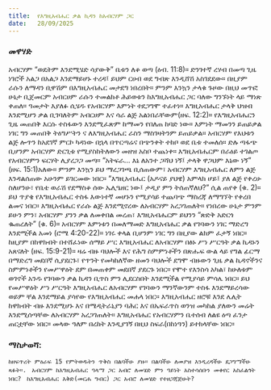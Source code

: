 ```yaml
---
title:  የእግዚአብሔር ቃል ኪዳን ከአብርሃም ጋር
date:   28/09/2025
---
```


### መዋሃድ

አብርሃም “ወዴትም እንደሚሄድ ሳያውቅ” ቤቱን ለቆ ወጣ (ዕብ. 11:8)። ድንገተኛ ረሃብ በመጣ ጊዜ ነገሮች አልጋ በአልጋ እንደማይሆኑ ተረዳ፤ ይህም ርሀብ ወደ ግብጽ እንዲሸሽ አስገደደው። በዚያም ራሱን ለማዳን ቢዋሽም በእግዚአብሔር መታደግ ነበረበት። ምንም እንኳን ታላቁ ጉዞው በዚህ መጥፎ ሁኔታ ቢጀመርም አብርሀም ራሱን ተመልክቶ ሕይወቱን ከእግዚአብሔር ጋር ባለው ግንኙነት ላይ ማነጽ ቀጠለ። ዓመታት እያለፉ ሲሄዱ የአብርሃም እምነት ተደጋግሞ ተፈተነ። እግዚአብሔር ታላቅ ህዝብ እንደሚሆን ቃል ቢገባለትም አብርሀም እና ሳራ ልጅ አልነበራቸውም(ዘፍ. 12:2)። የእግዚአብሔርን ጊዜ መጠበቅ እርሱ ተስፋውን እንደሚፈጽም ከማመን የበለጠ ከባድ ነው። እምነት ማመንን ይጠይቃል ነገር ግን መጠበቅ ትዕግሥትን ና ለእግዚአብሔር ራስን ማስገዛትንም ይጠይቃል።
አብርሃም የእህቱን ልጅ ሎጥን ከአደገኛ ምርኮ ካዳነው በኋላ በጥርጣሬና በጭንቀት ተከቦ ወደ ቤቱ ተመለሰ። ድሉ ጣፋጭ ቢሆንም አብርሃም ድርጊቱ የሚያስከትለውን መዘዝ አስቦ ተጨነቀ። እግዚአብሔርም በራዕይ ተገልጦ የአብርሃምን ፍርሃት ሊያረጋጋ መጣ። “አትፍራ... እኔ ለአንተ ጋሻህ ነኝ፤ ታላቅ ዋጋህም እኔው ነኝ” (ዘፍ. 15:1)አለው። ምንም እንኳን ይህ ማረጋገጫ ቢሰጠውም፣ አብርሃም እግዚአብሔር ለምን ልጅ እንዳልሰጠው አሁንም ይገርመው ነበር። “እግዚአብሔር (አዶናይ ያህዌ) አምላክ ሆይ፤ ያለ ልጅ የቀረሁ ስለሆንሁ፣ የቤቴ ወራሽ የደማስቆ ሰው ኤሊዔዘር ነው፤ ታዲያ ምን ትሰጠኛለህ?” ሲል ጠየቀ (ቁ. 2)። ይህ ጥያቄ የእግዚአብሔር ተስፋ እውነተኛ መሆኑን የሚያሳይ ተጨባጭ ማስረጃ ለማግኘት የቀረበ ልመና ነበር። እግዚአብሔር የራሱ ልጅ እንደሚኖረው ለአብርሃም አረጋገጠለት። የነበረው ሁኔታ ምንም ይሁን ምን፣ አብርሃም ያንን ቃል ለመቀበል መረጠ፣ እግዚአብሔርም ይህንን “ጽድቅ አድርጎ ቈጠረለት” (ቁ. 6)። አብርሃም እምነቱን በመለማመድ እግዚአብሔር ቃል የገባውን ነገር ማድረግ እንደሚችል አመነ (ሮሜ 4:20-22)። ነገሩ ቀላል ቢሆንም ነገር ግን በዚያው ልክም ፈታኝ ነበር።
ከዚያም በከዋክብት በተሸፈነው ሰማይ ሥር እግዚአብሔር ለአብርሃም በፅኑ ሥነ ሥርዓት ቃል ኪዳኑን አጸናለት (ዘፍ. 15:9-21)። ዛሬ ብዙ ባህሎች እና የሕግ ስምምነቶችን በጽሑፍ ውል ላይ የግል ፊርማ በማድረግ መደበኛ ሲያደርጉ፣ የጥንት የመካከለኛው ዘመን ባህሎች ደግሞ ብዙውን ጊዜ ቃል ኪዳኖችንና ስምምነቶችን የመሥዋዕት ደም በመጠቀም መደበኛ ያደርጉ ነበር። የሞተ የእንስሳ አካል፣ ከሁለቱም ወገኖች አንዱ የገባውን ቃል ኪዳን ቢጥስ ምን ሊደርስበት እንደሚችል የሚያሳይ ምሳሌ ነበር። ይህ የመሥዋዕት ሥነ ሥርዓት እግዚአብሔር ለአብርሃም የገባውን ማንኛውንም ተስፋ እንደማይረሳው ወይም ቸል እንደማይል ያሳየው የእግዚአብሔር መሐላ ነበር። እግዚአብሔር ዘሮቹ እንደ ሌሊት ከዋክብት ብዙ እንደሚሆኑ እና በሜዲትራኒያን ባሕር እና በኤፍራጥስ ወንዝ መካከል ያለውን መሬት እንደሚሰጣቸው ለአብርሃም አረጋገጠለት። እግዚአብሔር የአብርሃምን ቤተሰብ ለልዩ ዕጣ ፈንታ ጠርቷቸው ነበር። መላው ዓለም በረከት እንዲያገኝ በዚህ ስፍራ(በከነዓን) ይተክላቸው ነበር።


### ማስታወሻ:

`ከዘፍጥረት ምዕራፍ 15 የምትወዱትን ጥቅስ በልባችሁ ያዙ። በልባችሁ ለመያዝ እንዲረዳችሁ ደጋግማችሁ ጻፉት።.
`
`አብርሃም ከእግዚአብሔር ዓላማ ጋር አብሮ ለመሄድ ምን ዓይነት አስተሳሰቡን መቀየር አስፈልጎት ነበር?
`
`ከእግዚአብሔር እቅድ(መርሐ ግብር) ጋር አብሮ ለመሄድ የተዘጋጃጅሁት?
`
